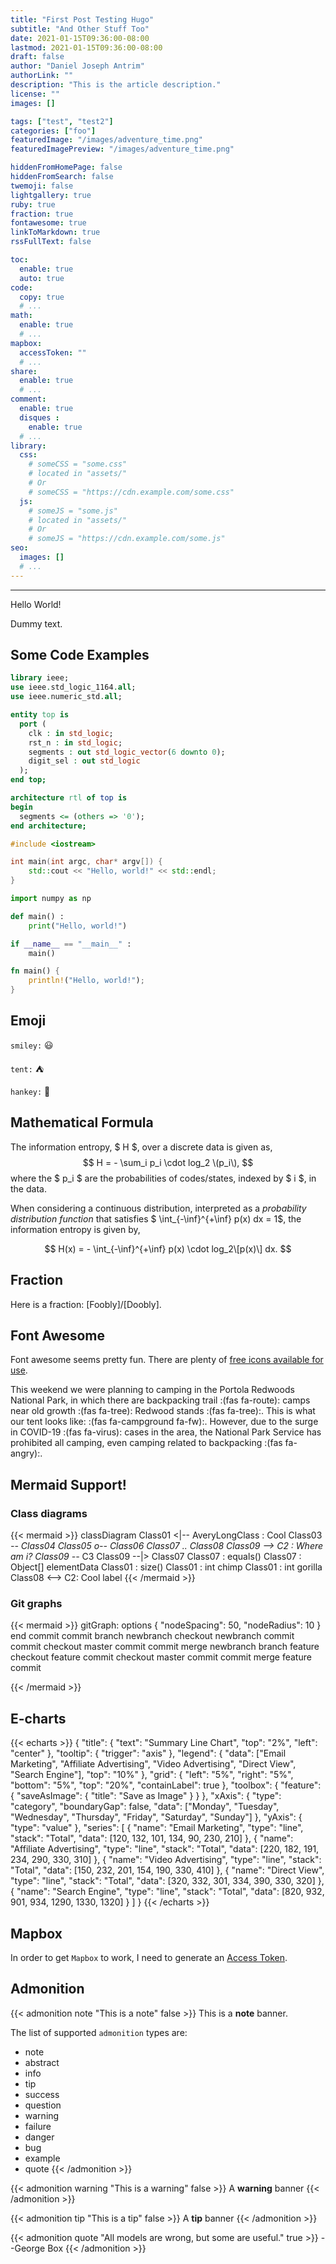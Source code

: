 ```yaml
---
title: "First Post Testing Hugo"
subtitle: "And Other Stuff Too"
date: 2021-01-15T09:36:00-08:00
lastmod: 2021-01-15T09:36:00-08:00
draft: false
author: "Daniel Joseph Antrim"
authorLink: ""
description: "This is the article description."
license: ""
images: []

tags: ["test", "test2"]
categories: ["foo"]
featuredImage: "/images/adventure_time.png"
featuredImagePreview: "/images/adventure_time.png"

hiddenFromHomePage: false
hiddenFromSearch: false
twemoji: false
lightgallery: true
ruby: true
fraction: true
fontawesome: true
linkToMarkdown: true
rssFullText: false

toc:
  enable: true
  auto: true
code:
  copy: true
  # ...
math:
  enable: true
  # ...
mapbox:
  accessToken: ""
  # ...
share:
  enable: true
  # ...
comment:
  enable: true
  disques :
    enable: true
  # ...
library:
  css:
    # someCSS = "some.css"
    # located in "assets/"
    # Or
    # someCSS = "https://cdn.example.com/some.css"
  js:
    # someJS = "some.js"
    # located in "assets/"
    # Or
    # someJS = "https://cdn.example.com/some.js"
seo:
  images: []
  # ...
---
```


<!--more-->


---

Hello World!

Dummy text.


## Some Code Examples 

```vhd {linenos=true, label=foo}
library ieee;
use ieee.std_logic_1164.all;
use ieee.numeric_std.all;

entity top is
  port (
    clk : in std_logic;
    rst_n : in std_logic;
    segments : out std_logic_vector(6 downto 0);
    digit_sel : out std_logic
  );
end top;

architecture rtl of top is
begin
  segments <= (others => '0');
end architecture;
```



```Cpp
#include <iostream>

int main(int argc, char* argv[]) {
    std::cout << "Hello, world!" << std::endl;
}
```

```python
import numpy as np

def main() :
    print("Hello, world!")

if __name__ == "__main__" :
    main()
```

```rust
fn main() {
    println!("Hello, world!");
}
```

## Emoji

`smiley:` :smiley:

`tent:` :tent:

`hankey:` :hankey:


## Mathematical Formula

The information entropy, $ H $, over a discrete data is given as,
$$ H = - \sum_i p_i \cdot log_2 \(p_i\), $$
where the $ p_i $ are the probabilities of codes/states, indexed by $ i $, in the data.

When considering a continuous distribution, interpreted as a *probability distribution function* that
satisfies $ \int_{-\inf}^{+\inf} p(x) dx = 1$, the information entropy is given
by,

$$ H(x) = - \int_{-\inf}^{+\inf} p(x) \cdot log_2\[p(x)\] dx. $$ 

## Fraction

Here is a fraction: [Foobly]/[Doobly].

## Font Awesome

Font awesome seems pretty fun. There are plenty of [free icons available for use](https://fontawesome.com/icons?d=gallery&m=free).

This weekend we were planning to camping in the Portola Redwoods National Park,
in which there are backpacking trail :(fas fa-route): camps near old growth :(fas fa-tree): Redwood stands :(fas fa-tree):.
This is what our tent looks like: :(fas fa-campground fa-fw):.
However, due to the surge in COVID-19 :(fas fa-virus): cases in the area, the National Park Service
has prohibited all camping, even camping related to backpacking :(fas fa-angry):.

## Mermaid Support!

### Class diagrams

{{< mermaid >}}
classDiagram
    Class01 <|-- AveryLongClass : Cool
    Class03 *-- Class04
    Class05 o-- Class06
    Class07 .. Class08
    Class09 --> C2 : Where am i?
    Class09 --* C3
    Class09 --|> Class07
    Class07 : equals()
    Class07 : Object[] elementData
    Class01 : size()
    Class01 : int chimp
    Class01 : int gorilla
    Class08 <--> C2: Cool label
{{< /mermaid >}}

### Git graphs

{{< mermaid >}}
gitGraph:
options
{
    "nodeSpacing": 50,
    "nodeRadius": 10
}
end
    commit
    commit
    branch newbranch
    checkout newbranch
    commit
    commit
    checkout master
    commit
    commit
    merge newbranch
    branch feature
    checkout feature
    commit
    checkout master
    commit
    commit
    merge feature
    commit
    
{{< /mermaid >}}

## E-charts

{{< echarts >}}
{
  "title": {
    "text": "Summary Line Chart",
    "top": "2%",
    "left": "center"
  },
  "tooltip": {
    "trigger": "axis"
  },
  "legend": {
    "data": ["Email Marketing", "Affiliate Advertising", "Video Advertising", "Direct View", "Search Engine"],
    "top": "10%"
  },
  "grid": {
    "left": "5%",
    "right": "5%",
    "bottom": "5%",
    "top": "20%",
    "containLabel": true
  },
  "toolbox": {
    "feature": {
      "saveAsImage": {
        "title": "Save as Image"
      }
    }
  },
  "xAxis": {
    "type": "category",
    "boundaryGap": false,
    "data": ["Monday", "Tuesday", "Wednesday", "Thursday", "Friday", "Saturday", "Sunday"]
  },
  "yAxis": {
    "type": "value"
  },
  "series": [
    {
      "name": "Email Marketing",
      "type": "line",
      "stack": "Total",
      "data": [120, 132, 101, 134, 90, 230, 210]
    },
    {
      "name": "Affiliate Advertising",
      "type": "line",
      "stack": "Total",
      "data": [220, 182, 191, 234, 290, 330, 310]
    },
    {
      "name": "Video Advertising",
      "type": "line",
      "stack": "Total",
      "data": [150, 232, 201, 154, 190, 330, 410]
    },
    {
      "name": "Direct View",
      "type": "line",
      "stack": "Total",
      "data": [320, 332, 301, 334, 390, 330, 320]
    },
    {
      "name": "Search Engine",
      "type": "line",
      "stack": "Total",
      "data": [820, 932, 901, 934, 1290, 1330, 1320]
    }
  ]
}
{{< /echarts >}}


## Mapbox

In order to get `Mapbox` to work, I need to generate an [Access Token](https://docs.mapbox.com/help/tutorials/get-started-tokens-api/).

## Admonition

{{< admonition note  "This is a note" false >}}
This is a **note** banner.

The list of supported `admonition` types are:
  * note
  * abstract
  * info
  * tip
  * success
  * question
  * warning
  * failure
  * danger
  * bug
  * example
  * quote
{{< /admonition >}}

{{< admonition warning  "This is a warning" false >}}
A **warning** banner
{{< /admonition >}}

{{< admonition tip "This is a tip" false >}}
A **tip** banner
{{< /admonition >}}

{{< admonition quote "All models are wrong, but some are useful." true >}}
--George Box
{{< /admonition >}}

